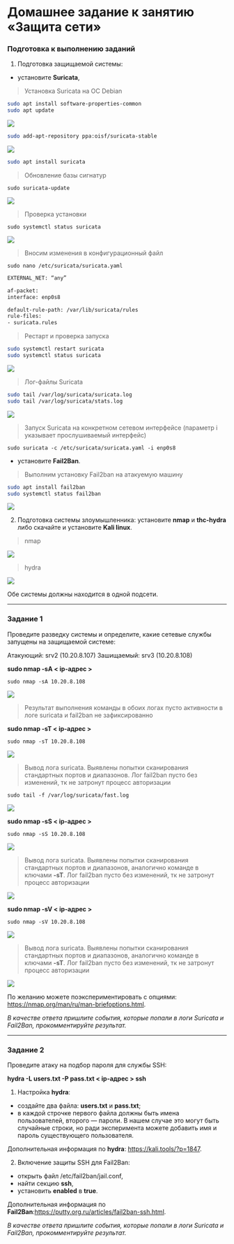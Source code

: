 # Домашнее задание к занятию «Защита сети»

### Подготовка к выполнению заданий

1. Подготовка защищаемой системы:

- установите **Suricata**,

> Установка Suricata на ОС Debian 

```bash
sudo apt install software-properties-common
sudo apt update
```
<img src = "img/hw13-03-005.png">

```bash
sudo add-apt-repository ppa:oisf/suricata-stable
```

<img src = "img/hw13-03-006.png">

```bash
sudo apt install suricata
```

> Обновление базы сигнатур

`sudo suricata-update`

<img src = "img/hw13-03-007.png">

> Проверка установки

`sudo systemctl status suricata`

<img src = "img/hw13-03-008.png">

> Вносим изменения в конфигурационный файл

`sudo nano /etc/suricata/suricata.yaml`

```bash
EXTERNAL_NET: “any”

af-packet:
interface: enp0s8

default-rule-path: /var/lib/suricata/rules
rule-files:
- suricata.rules
```

> Рестарт и проверка запуска

```bash
sudo systemctl restart suricata
sudo systemctl status suricata
```

<img src = "img/hw13-03-009.png">

> Лог-файлы Suricata

```bash
sudo tail /var/log/suricata/suricata.log
sudo tail /var/log/suricata/stats.log
```

<img src = "img/hw13-03-010.png">

> Запуск Suricata на конкретном сетевом интерфейсе (параметр i указывает прослушиваемый интерфейс)

`sudo suricata -c /etc/suricata/suricata.yaml -i enp0s8`

- установите **Fail2Ban**.

> Выполним установку Fail2ban на атакуемую машину

```bash
sudo apt install fail2ban
sudo systemctl status fail2ban
```

<img src = "img/hw13-03-011.png">

2. Подготовка системы злоумышленника: установите **nmap** и **thc-hydra** либо скачайте и установите **Kali linux**.

> nmap

<img src = "img/hw13-03-012.png">

> hydra

<img src = "img/hw13-03-013.png">

Обе системы должны находится в одной подсети.

------

### Задание 1

Проведите разведку системы и определите, какие сетевые службы запущены на защищаемой системе:

Атакующий:  srv2 (10.20.8.107)
Зашищаемый: srv3 (10.20.8.108)

**sudo nmap -sA < ip-адрес >**

`sudo nmap -sA 10.20.8.108`

<img src = "img/hw13-03-014.png">

> Результат выполнения команды в обоих логах пусто активности в логе suricata и fail2ban не зафиксированно

**sudo nmap -sT < ip-адрес >**

`sudo nmap -sT 10.20.8.108`

<img src = "img/hw13-03-015.png">

> Вывод лога suricata. Выявлены попытки сканирования стандартных портов и диапазонов. Лог fail2ban пусто без изменений, тк не затронут процесс авторизации

`sudo tail -f /var/log/suricata/fast.log`

<img src = "img/hw13-03-016.png">

**sudo nmap -sS < ip-адрес >**

`sudo nmap -sS 10.20.8.108`

<img src = "img/hw13-03-020.png">

> Вывод лога suricata. Выявлены попытки сканирования стандартных портов и диапазонов, аналогично команде в ключами **-sT**. Лог fail2ban пусто без изменений, тк не затронут процесс авторизации

<img src = "img/hw13-03-017.png">

**sudo nmap -sV < ip-адрес >**

`sudo nmap -sV 10.20.8.108`

<img src = "img/hw13-03-019.png">

> Вывод лога suricata. Выявлены попытки сканирования стандартных портов и диапазонов, аналогично команде в ключами **-sT**. Лог fail2ban пусто без изменений, тк не затронут процесс авторизации

<img src = "img/hw13-03-018.png">


По желанию можете поэкспериментировать с опциями: https://nmap.org/man/ru/man-briefoptions.html.

*В качестве ответа пришлите события, которые попали в логи Suricata и Fail2Ban, прокомментируйте результат.*

------

### Задание 2

Проведите атаку на подбор пароля для службы SSH:

**hydra -L users.txt -P pass.txt < ip-адрес > ssh**

1. Настройка **hydra**: 
 
 - создайте два файла: **users.txt** и **pass.txt**;
 - в каждой строчке первого файла должны быть имена пользователей, второго — пароли. В нашем случае это могут быть случайные строки, но ради эксперимента можете добавить имя и пароль существующего пользователя.

Дополнительная информация по **hydra**: https://kali.tools/?p=1847.

2. Включение защиты SSH для Fail2Ban:

-  открыть файл /etc/fail2ban/jail.conf,
-  найти секцию **ssh**,
-  установить **enabled**  в **true**.

Дополнительная информация по **Fail2Ban**:https://putty.org.ru/articles/fail2ban-ssh.html.



*В качестве ответа пришлите события, которые попали в логи Suricata и Fail2Ban, прокомментируйте результат.*
